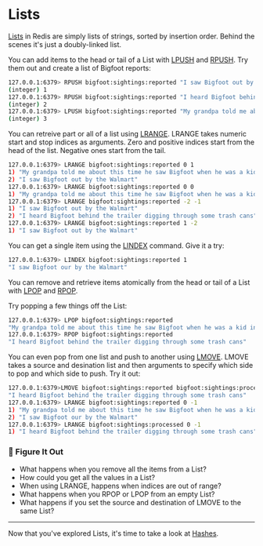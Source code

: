 # Lists #

[Lists](https://redis.io/commands/?group=list) in Redis are simply lists of strings, sorted by insertion order. Behind the scenes it's just a doubly-linked list.

You can add items to the head or tail of a List with [LPUSH](https://redis.io/commands/lpush/) and [RPUSH](https://redis.io/commands/rpush/). Try them out and create a list of Bigfoot reports:

```bash
127.0.0.1:6379> RPUSH bigfoot:sightings:reported "I saw Bigfoot out by the Walmart"
(integer) 1
127.0.0.1:6379> RPUSH bigfoot:sightings:reported "I heard Bigfoot behind the trailer digging through some trash cans"
(integer) 2
127.0.0.1:6379> LPUSH bigfoot:sightings:reported "My grandpa told me about this time he saw Bigfoot when he was a kid in Kentucky"
(integer) 3
```

You can retreive part or all of a list using [LRANGE](https://redis.io/commands/lrange/). LRANGE takes numeric start and stop indices as arguments. Zero and positive indices start from the head of the list. Negative ones start from the tail.

```bash
127.0.0.1:6379> LRANGE bigfoot:sightings:reported 0 1
1) "My grandpa told me about this time he saw Bigfoot when he was a kid in Kentucky"
2) "I saw Bigfoot out by the Walmart"
127.0.0.1:6379> LRANGE bigfoot:sightings:reported 0 0
1) "My grandpa told me about this time he saw Bigfoot when he was a kid in Kentucky"
127.0.0.1:6379> LRANGE bigfoot:sightings:reported -2 -1
1) "I saw Bigfoot out by the Walmart"
2) "I heard Bigfoot behind the trailer digging through some trash cans"
127.0.0.1:6379> LRANGE bigfoot:sightings:reported 1 -2
1) "I saw Bigfoot out by the Walmart"
```

You can get a single item using the [LINDEX](https://redis.io/commands/lindex/) command. Give it a try:

```bash
127.0.0.1:6379> LINDEX bigfoot:sightings:reported 1
"I saw Bigfoot our by the Walmart"
```

You can remove and retrieve items atomically from the head or tail of a List with [LPOP](https://redis.io/commands/lpop/) and [RPOP](https://redis.io/commands/rpop/).

Try popping a few things off the List:

```bash
127.0.0.1:6379> LPOP bigfoot:sightings:reported
"My grandpa told me about this time he saw Bigfoot when he was a kid in Kentucky"
127.0.0.1:6379> RPOP bigfoot:sightings:reported
"I heard Bigfoot behind the trailer digging through some trash cans"
```

You can even pop from one list and push to another using [LMOVE](https://redis.io/commands/lmove/). LMOVE takes a source and desination list and then arguments to specify which side to pop and which side to push. Try it out:

```bash
127.0.0.1:6379>LMOVE bigfoot:sightings:reported bigfoot:sightings:processed RIGHT LEFT
"I heard Bigfoot behind the trailer digging through some trash cans"
127.0.0.1:6379> LRANGE bigfoot:sightings:reported 0 -1
1) "My grandpa told me about this time he saw Bigfoot when he was a kid in Kentucky"
2) "I saw Bigfoot our by the Walmart"
127.0.0.1:6379> LRANGE bigfoot:sightings:processed 0 -1
1) "I heard Bigfoot behind the trailer digging through some trash cans"
```

### 📍 Figure It Out ###

- What happens when you remove all the items from a List?
- How could you get all the values in a List?
- When using LRANGE, happens when indices are out of range?
- What happens when you RPOP or LPOP from an empty List?
- What happens if you set the source and destination of LMOVE to the same List?

----------------------------------------

Now that you've explored Lists, it's time to take a look at [Hashes](06-REDIS-HASHES.md).
